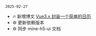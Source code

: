 `2025-02-27`

- 🔥 新增博文 [Vue3.x 封装一个简单的日历](https://wordpress.biaov.cn/docs/36.html)
- ⚙️ 更新依赖版本
- ⚙️ 同步 mine-h5-ui 文档
